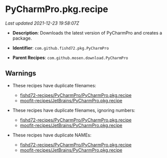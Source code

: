 # PyCharmPro.pkg.recipe

_Last updated 2021-12-23 19:58:07Z_

- **Description**: Downloads the latest version of PyCharmPro and creates a package.

- **Identifier**: `com.github.fishd72.pkg.PyCharmPro`

- **Parent Recipes**: `com.github.mosen.download.PyCharmPro`

## Warnings

- These recipes have duplicate filenames:
    - [fishd72-recipes/PyCharmPro/PyCharmPro.pkg.recipe](/autopkg-dupe-tracker/fishd72-recipes/PyCharmPro/PyCharmPro.pkg.recipe)
    - [moofit-recipes/JetBrains/PyCharmPro.pkg.recipe](/autopkg-dupe-tracker/moofit-recipes/JetBrains/PyCharmPro.pkg.recipe)

- These recipes have duplicate filenames, ignoring numbers:
    - [fishd72-recipes/PyCharmPro/PyCharmPro.pkg.recipe](/autopkg-dupe-tracker/fishd72-recipes/PyCharmPro/PyCharmPro.pkg.recipe)
    - [moofit-recipes/JetBrains/PyCharmPro.pkg.recipe](/autopkg-dupe-tracker/moofit-recipes/JetBrains/PyCharmPro.pkg.recipe)

- These recipes have duplicate NAMEs:
    - [fishd72-recipes/PyCharmPro/PyCharmPro.pkg.recipe](/autopkg-dupe-tracker/fishd72-recipes/PyCharmPro/PyCharmPro.pkg.recipe)
    - [moofit-recipes/JetBrains/PyCharmPro.pkg.recipe](/autopkg-dupe-tracker/moofit-recipes/JetBrains/PyCharmPro.pkg.recipe)